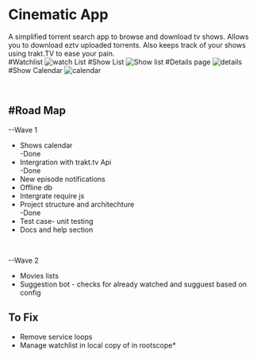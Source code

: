 # Cinematic App
A simplified torrent search app to browse and download tv shows. Allows you to download eztv uploaded torrents. Also keeps track of your shows using trakt.TV to ease your pain.
<br>
#Watchlist
![watch List](https://github.com/leorajdsouza/cinematic/blob/master/screenshots/watchlist.png)
#Show List
![Show list](https://github.com/leorajdsouza/cinematic/blob/master/screenshots/showlist.png)
#Details page
![details](https://github.com/leorajdsouza/cinematic/blob/master/screenshots/details.png)
#Show Calendar
![calendar](https://github.com/leorajdsouza/cinematic/blob/master/screenshots/calendar.png)

<br>


 
#Road Map
--------
--Wave 1<br>
- Shows calendar <br>  -Done
- Intergration with trakt.tv Api <br>  -Done
- New episode notifications <br> 
- Offline db<br>
- Intergrate require js <br>
- Project structure and architechture<br>  -Done
- Test case- unit testing<br>
- Docs and help section<br>
<br>

--Wave 2<br>
- Movies lists
- Suggestion bot - checks for already watched and sugguest based on config


 To Fix
 ------
 - Remove service loops  
 - Manage watchlist in local copy of in rootscope*  

